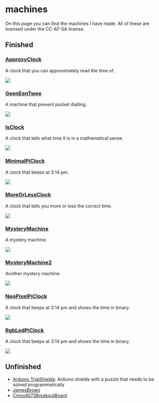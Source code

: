 # machines

On this page you can find the machines I have made. All of these are
licensed under the CC-AT-SA license.

## Finished

### [ApproxyClock](https://github.com/richelbilderbeek/ApproxyClock)

A clock that you can approximately read the time of.

![](pics/ApproxyClock5.jpg)

### [GeenEenTwee](https://github.com/richelbilderbeek/GeenEenTwee)

A machine that prevent pocket dialling.

![](pics/GeenEenTwee.jpg)

### [IsClock](https://github.com/richelbilderbeek/IsClock)

A clock that tells what time it is in a mathematical sense.

![](pics/IsClock.jpg)

### [MinimalPiClock](https://github.com/richelbilderbeek/MinimalPiClock)

A clock that beeps at 3:14 pm.

![](pics/MinimalPiClock.jpg)

### [MoreOrLessClock](https://github.com/richelbilderbeek/MoreOrLessClock)

A clock that tells you more or less the correct time.

![](pics/MoreOrLessClockPrototypeLeft.jpg)

### [MysteryMachine](https://github.com/richelbilderbeek/MysteryMachine)

A mystery machine.

![](pics/MysteryMachineTop_1_0.jpg)

### [MysteryMachine2](https://github.com/richelbilderbeek/MysteryMachine2)

Another mystery machine.

![](pics/20170730_7.jpg)

### [NeoPixelPiClock](https://github.com/richelbilderbeek/NeoPixelPiClock)

A clock that beeps at 3:14 pm and shows the time in binary.

![](pics/PiClocks.jpg)

### [RgbLedPiClock](https://github.com/richelbilderbeek/RgbLedPiClock)

A clock that beeps at 3:14 pm and shows the time in binary.

![](pics/PiClocks.jpg)

## Unfinished

 * [Arduino TrialShields](https://github.com/richelbilderbeek/ArduinoTrialShields): Arduino shields with a puzzle that needs to be solved programmatically
 * [JamesBrown](https://github.com/richelbilderbeek/JamesBrown)
 * [Cmos4073BreakoutBoard](https://github.com/richelbilderbeek/Cmos4073BreakoutBoard)
